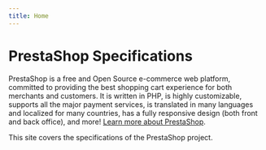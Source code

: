 ```yaml
---
title: Home
---
```


# PrestaShop Specifications

PrestaShop is a free and Open Source e-commerce web platform, committed to providing the best shopping cart experience for both merchants and customers. It is written in PHP, is highly customizable, supports all the major payment services, is translated in many languages and localized for many countries, has a fully responsive design (both front and back office), and more! [Learn more about PrestaShop](https://www.prestashop.com/). 

This site covers the specifications of the PrestaShop project.
